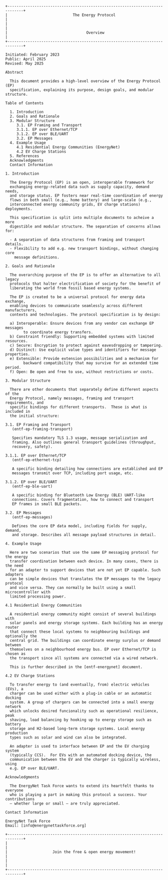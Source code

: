 ﻿```
+-----------------------------------------------------------------------------+
|                             The Energy Protocol                             |
| 						                                                      |
|                                   Overview                                  |
+-----------------------------------------------------------------------------+

Initiated: February 2023
Public: April 2025
Revised: May 2025

Abstract

  This document provides a high-level overview of the Energy Protocol (EP)
  specification, explaining its purpose, design goals, and modular structure.

Table of Contents

  1. Introduction
  2. Goals and Rationale
  3. Modular Structure
     3.1. EP Framing and Transport
     3.1.1. EP over Ethernet/TCP
     3.1.2. EP over BLE/UART
     3.2. EP Messages
  4. Example Usage
     4.1 Residential Energy Communities (EnergyNet)
     4.2 EV Charge Stations
  5. References
  Acknowledgments
  Contact Information

1. Introduction

  The Energy Protocol (EP) is an open, interoperable framework for
  exchanging energy-related data such as supply capacity, demand needs,
  and storage status. EP fosters near real-time coordination of energy
  flows in both small (e.g., home battery) and large-scale (e.g.,
  interconnected energy community grids, EV charge stations) deployments.

  This specification is split into multiple documents to acheive a more
  digestible and modular structure. The separation of concerns allows for:

  - A separation of data structures from framing and transport details.
  - Flexibility to add e.g. new transport bindings, without changing core
    message definitions.

2. Goals and Rationale

  The overarching purpose of the EP is to offer an alternative to all legacy
  protocols that halter electrification of society for the benefit of
  liberating the world from fossil based energy systems.
    
  The EP is created to be a universal protocol for energy data exchange,
  enabling devices to communicate seamlessly across different manufacturers,
  contexts and technologies. The protocol specification is by design:

  a) Interoperable: Ensure devices from any vendor can exchange EP messages
        to coordinate energy transfers.
  b) Constraint friendly: Supporting embedded systems with limited resources.
  c) Secure: Encryption to protect against eavesdropping or tampering.
  d) Distinct: Use explicit value types and identifiers for message properties.
  e) Extensible: Provide extension possibilities and a mechanism for
        backward compatibility that may survive for an extended time period.
  f) Open: Be open and free to use, without restrictions or costs.

3. Modular Structure

  There are other documents that separately define different aspects of the
  Energy Protocol, namely messages, framing and transport requirements, and
  specific bindings for different transports.  These is what is included in
  the initial structure:

3.1. EP Framing and Transport
   (entf-ep-framing-transport) 

   Specifies mandatory TLS 1.3 usage, message serialization and 
   framing. Also outlines general transport guidelines (throughput,
   recovery, safety).

3.1.1. EP over Ethernet/TCP
   (entf-ep-ethernet-tcp)

   A specific binding detailing how connections are established and EP
   messages transmit over TCP, including port usage, etc.

3.1.2. EP over BLE/UART
   (entf-ep-ble-uart)

   A specific binding for Bluetooth Low Energy (BLE) UART-like
   connections. Covers fragmentation, how to connect and transport
   EP frames in small BLE packets.

3.2. EP Messages
   (entf-ep-messages)

   Defines the core EP data model, including fields for supply, demand,
   and storage. Describes all message payload structures in detail.

4. Example Usage

  Here are two scenarios that use the same EP messaging protocol for the energy
  transfer coordination between each device. In many cases, there is the need
  for an adapter to support devices that are not yet EP capable. Such adapters
  can be simple devices that translates the EP messages to the legacy protocol
  and vice versa. They can normally be built using a small microcontroller with
  limited processing power.

4.1 Residential Energy Communities

  A residential energy community might consist of several buildings with
  solar panels and energy storage systems. Each building has an energy router
  that connect these local systems to neighbouring buildings and optionally the
  central grid. The buildings can coordinate energy surplus or demand between
  themselves on a neighbourhood energy bus. EP over Ethernet/TCP is chosen as
  the transport since all systems are connected via a wired network.

  This is further described in the [entf-energynet] document.

4.2 EV Charge Stations

  To transfer energy to (and eventually, from) electric vehicles (EVs), a
  charger can be used either with a plug-in cable or an automatic docking
  system. A group of chargers can be connected into a small energy network
  which unlocks desired funcionality such as operational resilience, peak
  shaving, load balancing by hooking up to energy storage such as battery
  storage and H2-based long-term storage systems. Local energy production
  types such as solar and wind can also be integrated.

  An adapter is used to interface between EP and the EV charging system
  (typically CCS).  For EVs with an automated docking device, the
  communication between the EV and the charger is typically wireless, using
  e.g. EP over BLE/UART.

Acknowledgments

  The EnergyNet Task Force wants to extend its heartfelt thanks to everyone
  who is playing a part in making this protocol a success. Your contributions
  — whether large or small — are truly appreciated.

Contact Information

EnergyNet Task Force
Email: [info@energynettaskforce.org]

+-----------------------------------------------------------------------------+
|                                                                             |
|                    Join the free & open energy movement!                    |
|                                                                             |
+-----------------------------------------------------------------------------+
